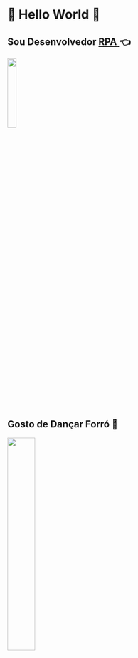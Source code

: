 # :orange: Hello World  :robot:

## Sou Desenvolvedor <a href="https://www.uipath.com/pt/rpa/robotic-process-automation"> RPA </a> :point_left:

<img src="https://user-images.githubusercontent.com/32595366/91922068-60700580-eca3-11ea-91b5-8cc4e4c87fbe.gif" width="20%" height="20%">

## Gosto de Dançar Forró :man_dancing:

<img src="https://user-images.githubusercontent.com/32595366/91922806-3b7c9200-eca5-11ea-9117-781f4b3c9790.gif" width="35%" height="35%">


<!--
**RafaelHPS/RafaelHPS** is a ✨ _special_ ✨ repository because its `README.md` (this file) appears on your GitHub profile.

Here are some ideas to get you started:

- 🔭 I’m currently working on ...
- 🌱 I’m currently learning ...
- 👯 I’m looking to collaborate on ...
- 🤔 I’m looking for help with ...
- 💬 Ask me about ...
- 📫 How to reach me: ...
- 😄 Pronouns: ...
- ⚡ Fun fact: ...
-->
